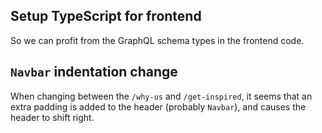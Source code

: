 ## Setup TypeScript for frontend

So we can profit from the GraphQL schema types in the frontend code.

## `Navbar` indentation change

When changing between the `/why-us` and `/get-inspired`, it seems that an extra
padding is added to the header (probably `Navbar`), and causes the header to
shift right.
